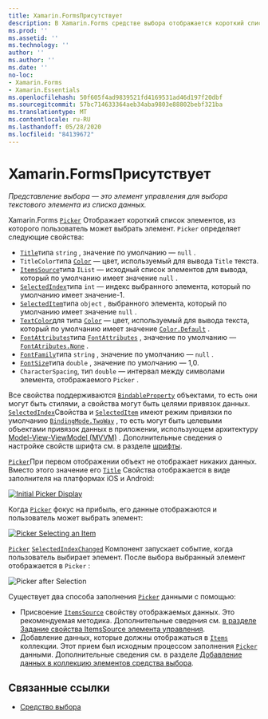 ```yaml
---
title: Xamarin.FormsПрисутствует
description: В Xamarin.Forms средстве выбора отображается короткий список элементов, из которого пользователь может выбрать элемент. В этой статье объясняется, как использовать класс средства выбора для выбора текстового элемента из списка данных.
ms.prod: ''
ms.assetid: ''
ms.technology: ''
author: ''
ms.author: ''
ms.date: ''
no-loc:
- Xamarin.Forms
- Xamarin.Essentials
ms.openlocfilehash: 50f605f4ad9839521fd4169531ad46d197f20dbf
ms.sourcegitcommit: 57bc714633364aeb34aba9803e88802bebf321ba
ms.translationtype: MT
ms.contentlocale: ru-RU
ms.lasthandoff: 05/28/2020
ms.locfileid: "84139672"
---
```

# <a name="xamarinforms-picker"></a>Xamarin.FormsПрисутствует

_Представление выбора — это элемент управления для выбора текстового элемента из списка данных._

Xamarin.Forms [`Picker`](xref:Xamarin.Forms.Picker) Отображает короткий список элементов, из которого пользователь может выбрать элемент. `Picker` определяет следующие свойства:

- [`Title`](xref:Xamarin.Forms.Picker.Title)типа `string` , значение по умолчанию — `null` .
- `TitleColor`типа [`Color`](xref:Xamarin.Forms.Color) — цвет, используемый для вывода `Title` текста.
- [`ItemsSource`](xref:Xamarin.Forms.Picker.ItemsSource)типа `IList` — исходный список элементов для вывода, который по умолчанию имеет значение `null` .
- [`SelectedIndex`](xref:Xamarin.Forms.Picker.SelectedIndex)типа `int` — индекс выбранного элемента, который по умолчанию имеет значение-1.
- [`SelectedItem`](xref:Xamarin.Forms.Picker.SelectedItem)типа `object` , выбранного элемента, который по умолчанию имеет значение `null` .
- [`TextColor`](xref:Xamarin.Forms.Picker.TextColor)для типа [`Color`](xref:Xamarin.Forms.Color) — цвет, используемый для вывода текста, который по умолчанию имеет значение [`Color.Default`](xref:Xamarin.Forms.Color.Default) .
- [`FontAttributes`](xref:Xamarin.Forms.Picker.FontAttributes)типа [`FontAttributes`](xref:Xamarin.Forms.FontAttributes) , значение по умолчанию — [`FontAtributes.None`](xref:Xamarin.Forms.FontAttributes.None) .
- [`FontFamily`](xref:Xamarin.Forms.Picker.FontFamily)типа `string` , значение по умолчанию — `null` .
- [`FontSize`](xref:Xamarin.Forms.Picker.FontSize)типа `double` , значение по умолчанию — 1,0.
- `CharacterSpacing`, тип `double` — интервал между символами элемента, отображаемого `Picker` .

Все свойства поддерживаются [`BindableProperty`](xref:Xamarin.Forms.BindableProperty) объектами, то есть они могут быть стилями, а свойства могут быть целями привязок данных. [`SelectedIndex`](xref:Xamarin.Forms.Picker.SelectedIndex)Свойства и [`SelectedItem`](xref:Xamarin.Forms.Picker.SelectedItem) имеют режим привязки по умолчанию [`BindingMode.TwoWay`](xref:Xamarin.Forms.BindingMode.TwoWay) , то есть могут быть целевыми объектами привязок данных в приложении, использующем архитектуру [Model-View-ViewModel (MVVM)](~/xamarin-forms/enterprise-application-patterns/mvvm.md) . Дополнительные сведения о настройке свойств шрифта см. в разделе [шрифты](~/xamarin-forms/user-interface/text/fonts.md).

[`Picker`](xref:Xamarin.Forms.Picker)При первом отображении объект не отображает никаких данных. Вместо этого значение его [`Title`](xref:Xamarin.Forms.Picker.Title) Свойства отображается в виде заполнителя на платформах iOS и Android:

[![](images/picker-initial.png "Initial Picker Display")](images/picker-initial-large.png#lightbox "Initial Picker Display")

Когда [`Picker`](xref:Xamarin.Forms.Picker) фокус на прибыль, его данные отображаются и пользователь может выбрать элемент:

[![](images/picker-selection.png "Picker Selecting an Item")](images/picker-selection-large.png#lightbox "Picker Selecting an Item")

[`Picker`](xref:Xamarin.Forms.Picker) [`SelectedIndexChanged`](xref:Xamarin.Forms.Picker.SelectedIndexChanged) Компонент запускает событие, когда пользователь выбирает элемент. После выбора выбранный элемент отображается в `Picker` :

![](images/picker-after-selection.png "Picker after Selection")

Существует два способа заполнения [`Picker`](xref:Xamarin.Forms.Picker) данными с помощью:

- Присвоение [`ItemsSource`](xref:Xamarin.Forms.Picker.ItemsSource) свойству отображаемых данных. Это рекомендуемая методика. Дополнительные сведения см. [в разделе Задание свойства ItemsSource элемента управления](populating-itemssource.md).
- Добавление данных, которые должны отображаться в [`Items`](xref:Xamarin.Forms.Picker.Items) коллекции. Этот прием был исходным процессом заполнения [`Picker`](xref:Xamarin.Forms.Picker) данными. Дополнительные сведения см. в разделе [Добавление данных в коллекцию элементов средства выбора](populating-items.md).

## <a name="related-links"></a>Связанные ссылки

- [Средство выбора](xref:Xamarin.Forms.Picker)
